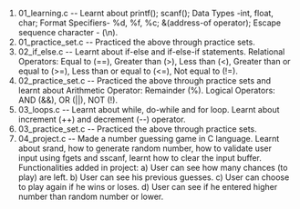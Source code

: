 1. 01_learning.c -- Learnt about printf(); scanf(); Data Types -int, float, char; Format Specifiers- %d, %f, %c; &(address-of operator); Escape sequence character - (\n).  
2. 01_practice_set.c -- Practiced the above through practice sets.
3. 02_if_else.c -- Learnt about if-else and if-else-if statements. Relational Operators: Equal to (==), Greater than (>), Less than (<), Greater than or equal to (>=), Less than or equal to (<=), Not equal to (!=).  
4. 02_practice_set.c -- Practiced the above through practice sets and learnt about Arithmetic Operator: Remainder (%). Logical Operators: AND (&&), OR (||), NOT (!).  
5. 03_loops.c -- Learnt about while, do-while and for loop. Learnt about increment (++) and decrement (--) operator.
6. 03_practice_set.c -- Practiced the above through practice sets.
7. 04_project.c -- Made a number guessing game in C language. Learnt about srand, how to generate random number, how to validate user input using fgets and sscanf, learnt how to clear the input buffer.
   Functionalities added in project:
   a) User can see how many chances (to play) are left.
   b) User can see his previous guesses.
   c) User can choose to play again if he wins or loses. 
   d) User can see if he entered higher number than random number or lower. 
